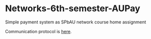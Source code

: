 # Networks-6th-semester-AUPay
Simple payment system as SPbAU network course home assignment

Communication protocol is [here](src/main/kotlin/network/README.md).
